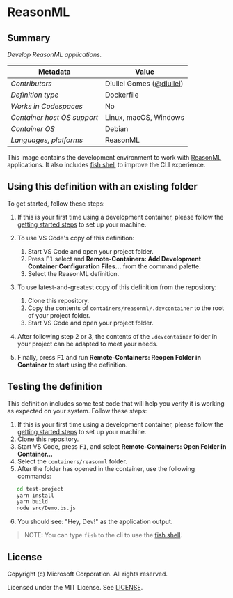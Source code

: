 # ReasonML

## Summary

*Develop ReasonML applications.*

| Metadata | Value |
|----------|-------|
| *Contributors* | Diullei Gomes ([@diullei](https://github.com/diullei)) |
| *Definition type* | Dockerfile |
| *Works in Codespaces* | No |
| *Container host OS support* | Linux, macOS, Windows |
| *Container OS* | Debian |
| *Languages, platforms* | ReasonML |

This image contains the development environment to work with [ReasonML](https://reasonml.github.io/) applications. It also includes [fish shell](https://fishshell.com/) to improve the CLI experience.

## Using this definition with an existing folder

To get started, follow these steps:

1. If this is your first time using a development container, please follow the [getting started steps](https://aka.ms/vscode-remote/containers/getting-started) to set up your machine.

2. To use VS Code's copy of this definition:
   1. Start VS Code and open your project folder.
   2. Press <kbd>F1</kbd> select and **Remote-Containers: Add Development Container Configuration Files...** from the command palette.
   3. Select the ReasonML definition.

3. To use latest-and-greatest copy of this definition from the repository:
   1. Clone this repository.
   2. Copy the contents of `containers/reasonml/.devcontainer` to the root of your project folder.
   3. Start VS Code and open your project folder.

4. After following step 2 or 3, the contents of the `.devcontainer` folder in your project can be adapted to meet your needs.

5. Finally, press <kbd>F1</kbd> and run **Remote-Containers: Reopen Folder in Container** to start using the definition.

## Testing the definition

This definition includes some test code that will help you verify it is working as expected on your system. Follow these steps:

1. If this is your first time using a development container, please follow the [getting started steps](https://aka.ms/vscode-remote/containers/getting-started) to set up your machine.
2. Clone this repository.
3. Start VS Code, press <kbd>F1</kbd>, and select **Remote-Containers: Open Folder in Container...**
4. Select the `containers/reasonml` folder.
5. After the folder has opened in the container, use the following commands:

```bash
   cd test-project
   yarn install
   yarn build
   node src/Demo.bs.js
```

6. You should see: "Hey, Dev!" as the application output.

> NOTE: You can type `fish` to the cli to use the [fish shell](https://fishshell.com/).

## License

Copyright (c) Microsoft Corporation. All rights reserved.

Licensed under the MIT License. See [LICENSE](https://github.com/Microsoft/vscode-dev-containers/blob/master/LICENSE).